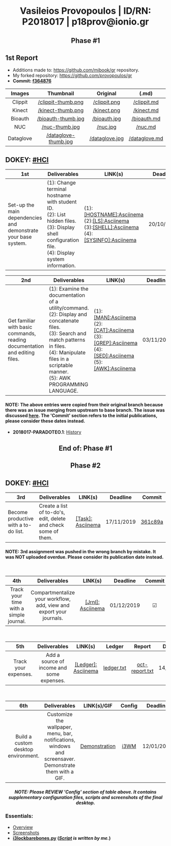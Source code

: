 <h1 align="center">Vasileios Provopoulos | ID/RN: P2018017 | p18prov@ionio.gr</h1>
<h2 align="center">Phase #1</h2>

## 1st Report
* Additions made to: https://github.com/mibook/gr repository.
* My forked repository: https://github.com/provopoulos/gr
* **Commit: [f364876](https://github.com/provopoulos/hci/commit/f364876fc4f29090108ba9500b94ad6a524bea2f#diff-68064d9e0ee291ed30988c5e7cf8d60f)**

|   Images   	|                                              Thumbnail                                             	|                                         Original                                        	|                                          (.md)                                         	|
|:----------:	|:--------------------------------------------------------------------------------------------------:	|:---------------------------------------------------------------------------------------:	|:--------------------------------------------------------------------------------------:	|
|   Clippit  	|    [/clippit-thumb.png](https://github.com/provopoulos/gr/blob/gh-pages/images/clippit-thumb.PNG)  	|    [/clippit.png](https://github.com/provopoulos/gr/blob/gh-pages/images/clippit.PNG)   	|   [/clippit.md](https://github.com/provopoulos/gr/blob/gh-pages/_gallery/clippit.md)   	|
|   Kinect   	|    [/kinect-thumb.png](https://github.com/provopoulos/gr/blob/gh-pages/images/kinect-thumb.png)    	|     [/kinect.png](https://github.com/provopoulos/gr/blob/gh-pages/images/kinect.png)    	|    [/kinect.md](https://github.com/provopoulos/gr/blob/gh-pages/_gallery/kinect.md)    	|
|   Bioauth  	|   [/bioauth-thumb.jpg](https://github.com/provopoulos/gr/blob/gh-pages/images/bioauth-thumb.jpg)   	|    [/bioauth.jpg](https://github.com/provopoulos/gr/blob/gh-pages/images/bioauth.jpg)   	|   [/bioauth.md](https://github.com/provopoulos/gr/blob/gh-pages/_gallery/bioauth.md)   	|
|     NUC    	|       [/nuc-thumb.jpg](https://github.com/provopoulos/gr/blob/gh-pages/images/nuc-thumb.jpg)       	|        [/nuc.jpg](https://github.com/provopoulos/gr/blob/gh-pages/images/nuc.jpg)       	|        [/nuc.md](https://github.com/provopoulos/gr/blob/gh-pages/_gallery/nuc.md)      	|
|  Dataglove 	| [/dataglove-thumb.jpg](https://github.com/provopoulos/gr/blob/gh-pages/images/dataglove-thumb.jpg) 	|  [/dataglove.jpg](https://github.com/provopoulos/gr/blob/gh-pages/images/dataglove.jpg) 	| [/dataglove.md](https://github.com/provopoulos/gr/blob/gh-pages/_gallery/dataglove.md) 	|
## DOKEY: [#HCI](https://github.com/courses-ionio/dokey#hci)
| 1st                                                            | Deliverables                                                                                                                                            | LINK(s)                                                                                                                                                                                                                                                                                                                | Deadline   | Commit                                                                                                                              |
|----------------------------------------------------------------|---------------------------------------------------------------------------------------------------------------------------------------------------------|------------------------------------------------------------------------------------------------------------------------------------------------------------------------------------------------------------------------------------------------------------------------------------------------------------------------|------------|-------------------------------------------------------------------------------------------------------------------------------------|
| Set-up the main dependencies and demonstrate your base system. | (1): Change terminal hostname with student ID.<br>(2): List hidden files.<br>(3): Display shell configuration file.<br>(4): Display system information. | (1):[[HOSTNAME]:Asciinema](https://asciinema.org/a/DmruKq0ic6Q4tNNRacDxHyjEd)<br>(2):[[LS]:Asciinema](https://asciinema.org/a/uudjkuYdiY8K2rFFT9dMn038r)<br>(3):[[SHELL]:Asciinema](https://asciinema.org/a/okmiRJIl2hDFm3CZQgdLGSlP8)<br>(4):[[SYSINFO]:Asciinema](https://asciinema.org/a/4WFpLc8TErhLsBuGAu1l2K7n0) | 20/10/2019 | [7f98522](https://github.com/provopoulos/hci/commit/7f98522d29f7ea8b4f292d3f6738839df31a4b66#diff-68064d9e0ee291ed30988c5e7cf8d60f) |

| 2nd                                                                        | Deliverables                                                                                                                                                                                                               | LINK(s)                                                                                                                                                                                                                                                                                                                                                                                   | Deadline   | Commit                                                                                                                              |
|----------------------------------------------------------------------------|----------------------------------------------------------------------------------------------------------------------------------------------------------------------------------------------------------------------------|-------------------------------------------------------------------------------------------------------------------------------------------------------------------------------------------------------------------------------------------------------------------------------------------------------------------------------------------------------------------------------------------|------------|-------------------------------------------------------------------------------------------------------------------------------------|
| Get familiar with basic commands, reading documentation and editing files. | (1): Examine the documentation of a utility/command.<br>(2): Display and concatenate files.<br>(3): Search and match patterns in files.<br>(4): Manipulate files in a scriptable manner.<br>(5): AWK PROGRAMMING LANGUAGE. | (1):[[MAN]:Asciinema](https://asciinema.org/a/UF4zuBhFy5xTfnQ3ZQjzleQNH)<br>(2):[[CAT]:Asciinema](https://asciinema.org/a/t0zRuNh0g2GJRzokwl8BjnY3t)<br>(3):[[GREP]:Asciinema](https://asciinema.org/a/8lGjjD066ntSOBptUmp33EwkU)<br>(4):[[SED]:Asciinema](https://asciinema.org/a/jDCbaDDpy6GeqNOaLd7e9n2wz)<br>(5):[[AWK]:Asciinema](https://asciinema.org/a/ZxxTb3fqY2HYlkstsqPQj805P) | 03/11/2019 | [68f2e60](https://github.com/provopoulos/hci/commit/68f2e601691c38f6a4211454bbbe91b8eb71335b#diff-08907f44300b035066c7d5a70e3b9271) |

#### NOTE: The above entries were copied from their original branch because there was an issue merging from upstream to base branch. The issue was discussed [here](https://github.com/courses-ionio/help/issues/47#issuecomment-573231636). The 'Commit' section refers to the initial publications, please consider these dates instead.
* **2018017-PARADOTEO.1**: [History](https://github.com/provopoulos/hci/commits/2018017-PARADOTEO.1/projects/2018017)
<h2 align="center">End of: Phase #1</h2>
<h2 align="center">Phase #2</h2>

## DOKEY: [#HCI](https://github.com/courses-ionio/dokey#hci)
|  3rd                                 | Deliverables                                                   |  LINK(s)                                             |  Deadline   |  Commit                                                                                                                             |
|--------------------------------------|----------------------------------------------------------------|------------------------------------------------------|-------------|-------------------------------------------------------------------------------------------------------------------------------------|
| Become productive with a to-do list. | Create a list of to-do's, edit, delete and check some of them. |  [[Task]: Asciinema](https://asciinema.org/a/281808) |  17/11/2019 | [361c89a](https://github.com/provopoulos/hci/commit/361c89a325bebeedf60aff3619c1f86528c10fca#diff-68064d9e0ee291ed30988c5e7cf8d60f) |

#### NOTE: 3rd assignment was pushed in the wrong branch by mistake. It was NOT uploaded overdue. Please consider its publication date instead.

<br>

|                   4th                  |                             Deliverables                            |                                 LINK(s)                                |  Deadline  |  Commit  |
|:--------------------------------------:|:-------------------------------------------------------------------:|:----------------------------------------------------------------------:|:----------:|:--------:|
| Track your time with a simple journal. | Compartmentalize your workflow, add, view and export your journals. | [[Jrnl]: Asciinema](https://asciinema.org/a/0F1uJyFoijPVgv1XaOS2Y5YWV) | 01/12/2019 | &#x2611; |

<br>

|          5th         |                Deliverables               |                                  LINK(s)                                 |                                                 Ledger                                                |                                                     Report                                                    |  Deadline  |  Commit  |
|:--------------------:|:-----------------------------------------:|:------------------------------------------------------------------------:|:-----------------------------------------------------------------------------------------------------:|:-------------------------------------------------------------------------------------------------------------:|:----------:|:--------:|
| Track your expenses. | Add a source of income and some expenses. | [[Ledger]: Asciinema](https://asciinema.org/a/0H3p5CiOSRYcR8saRiPaJ0sMT) | [ledger.txt](https://github.com/provopoulos/hci/blob/2018017-PARADOTEO.2/projects/2018017/ledger.txt) | [oct-report.txt](https://github.com/provopoulos/hci/blob/2018017-PARADOTEO.2/projects/2018017/oct-report.txt) | 14/12/2019 | &#x2611; |

<br>

|                 6th                |                                               Deliverables                                               | LINK(s)/GIF |                                            Config                                           |  Deadline  |  Commit  |
|:----------------------------------:|:--------------------------------------------------------------------------------------------------------:|:-----------:|:-------------------------------------------------------------------------------------------:|:----------:|:--------:|
| Build a custom desktop environment. | Customize the wallpaper, menu, bar, notifications, windows and screensaver. Demonstrate them with a GIF. |     [Demonstration](https://raw.githubusercontent.com/provopoulos/hci/2018017-PARADOTEO.2/projects/2018017/config/i3wmconf.gif)     | [i3WM](https://github.com/provopoulos/hci/tree/2018017-PARADOTEO.2/projects/2018017/config) | 12/01/2020 | &#x2611; |

<h5 align="center">NOTE: Please REVIEW 'Config' section of table above. It contains supplementary configuration files, scripts and screenshots of the final desktop.</h5>

### Essentials:
* [Overview](https://github.com/provopoulos/hci/blob/2018017-PARADOTEO.2/projects/2018017/config/README.md)
* [Screenshots](https://github.com/provopoulos/hci/blob/2018017-PARADOTEO.2/projects/2018017/config/README.md#screenshots)
* **[i3lockbarebones.py](https://github.com/provopoulos/hci/blob/2018017-PARADOTEO.2/projects/2018017/config/README.md#i3lockbarebonespy) (_[Script](https://github.com/provopoulos/hci/blob/2018017-PARADOTEO.2/projects/2018017/config/i3lockbarebones.py) is written by me._)**
